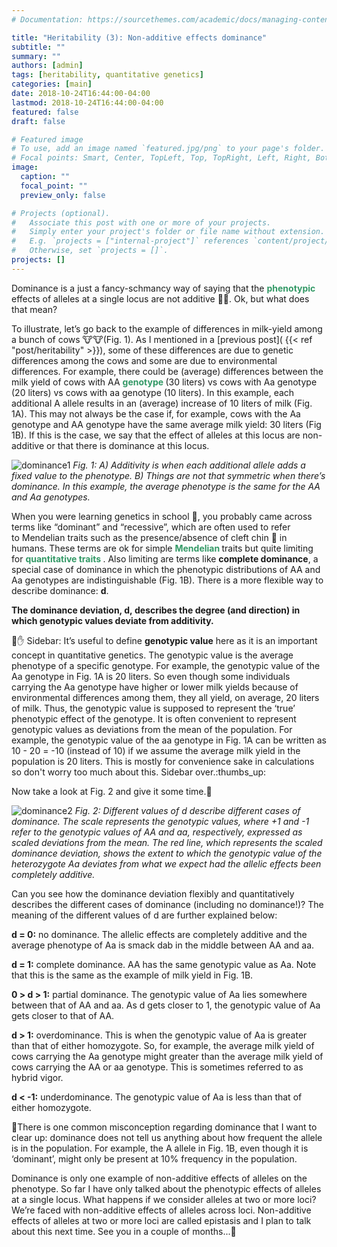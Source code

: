 ```yaml
---
# Documentation: https://sourcethemes.com/academic/docs/managing-content/

title: "Heritability (3): Non-additive effects dominance"
subtitle: ""
summary: ""
authors: [admin]
tags: [heritability, quantitative genetics]
categories: [main]
date: 2018-10-24T16:44:00-04:00
lastmod: 2018-10-24T16:44:00-04:00
featured: false
draft: false

# Featured image
# To use, add an image named `featured.jpg/png` to your page's folder.
# Focal points: Smart, Center, TopLeft, Top, TopRight, Left, Right, BottomLeft, Bottom, BottomRight.
image:
  caption: ""
  focal_point: ""
  preview_only: false

# Projects (optional).
#   Associate this post with one or more of your projects.
#   Simply enter your project's folder or file name without extension.
#   E.g. `projects = ["internal-project"]` references `content/project/deep-learning/index.md`.
#   Otherwise, set `projects = []`.
projects: []
---
```


Dominance is a just a fancy-schmancy way of saying that the <strong><span style="cursor: help; color: #339966;" title="The phenotype is the apparent, observable effect of an organism's genetic makeup. In the examples used below, the phenotype is milk yield but this can be anything e.g. height or hair color."> phenotypic </span></strong> effects of alleles at a single locus are not additive :sassy_man:. Ok, but what does that mean?

To illustrate, let’s go back to the example of differences in milk-yield among a bunch of cows :cow::cow:(Fig. 1). As I mentioned in a [previous post]( {{< ref "post/heritability" >}}), some of these differences are due to genetic differences among the cows and some are due to environmental differences. For example, there could be (average) differences between the milk yield of cows with AA <strong><span style="cursor: help; color: #339966;" title="The genetic makeup of an individual"> genotype </span></strong> (30 liters) vs cows with Aa genotype (20 liters) vs cows with aa genotype (10 liters). In this example, each additional A allele results in an (average) increase of 10 liters of milk (Fig. 1A). This may not always be the case if, for example, cows with the Aa genotype and AA genotype have the same average milk yield: 30 liters (Fig 1B). If this is the case, we say that the effect of alleles at this locus are non-additive or that there is dominance at this locus.

![dominance1](/media/heritability3/dominance_v_additive-01.jpg)
*Fig. 1: A) Additivity is when each additional allele adds a fixed value to the phenotype. B) Things are not that symmetric when there’s dominance. In this example, the average phenotype is the same for the AA and Aa genotypes.*

When you were learning genetics in school :school:, you probably came across terms like “dominant” and “recessive”, which are often used to refer to Mendelian traits such as the presence/absence of cleft chin :peach: in humans. These terms are ok for simple <strong><span style="cursor: help; color: #339966;" title="Mendelian traits are traits 'controlled' by a single gene where one allele is typically dominant while the other is recessive. For example, it is thought the allele that leads to cleft chin in humans is dominant. So individuals with AA or Aa genotype will have cleft chin whereas individuals with aa genotype will not have a cleft chin."> Mendelian </span></strong> traits but quite limiting for <strong><span style="cursor:help; color:#339966;" title="Traits that take values on a continuous scale (e.g height). These are often controlled by many, many genes."> quantitative traits </span></strong>. Also limiting are terms like **complete dominance**, a special case of dominance in which the phenotypic distributions of AA and Aa genotypes are indistinguishable (Fig. 1B). There is a more flexible way to describe dominance: **d**.

**The dominance deviation, d, describes the degree (and direction) in which genotypic values deviate from additivity.**

:stop_sign::hand: Sidebar: It’s useful to define **genotypic value** here as it is an important concept in quantitative genetics. The genotypic value is the average phenotype of a specific genotype. For example, the genotypic value of the Aa genotype in Fig. 1A is 20 liters. So even though some individuals carrying the Aa genotype have higher or lower milk yields because of environmental differences among them, they all yield, on average, 20 liters of milk. Thus, the genotypic value is supposed to represent the ‘true’ phenotypic effect of the genotype. It is often convenient to represent genotypic values as deviations from the mean of the population. For example, the genotypic value of the aa genotype in Fig. 1A can be written as 10 - 20 = -10 (instead of 10) if we assume the average milk yield in the population is 20 liters. This is mostly for convenience sake in calculations so don't worry too much about this. Sidebar over.:thumbs_up:

Now take a look at Fig. 2 and give it some time.:thinking:

![dominance2](/media/heritability3/diff_dominances-01.png)
*Fig. 2: Different values of d describe different cases of dominance. The scale represents the genotypic values, where +1 and -1 refer to the genotypic values of AA and aa, respectively, expressed as scaled deviations from the mean. The red line, which represents the scaled dominance deviation, shows the extent to which the genotypic value of the heterozygote Aa deviates from what we expect had the allelic effects been completely additive.*


Can you see how the dominance deviation flexibly and quantitatively describes the different cases of dominance (including no dominance!)? The meaning of the different values of d are further explained below:

**d = 0:** no dominance. The allelic effects are completely additive and the average phenotype of Aa is smack dab in the middle between AA and aa.

**d = 1:** complete dominance. AA has the same genotypic value as Aa. Note that this is the same as the example of milk yield in Fig. 1B.

**0 > d > 1:** partial dominance. The genotypic value of Aa lies somewhere between that of AA and aa. As d gets closer to 1, the genotypic value of Aa gets closer to that of AA.

**d > 1:** overdominance. This is when the genotypic value of Aa is greater than that of either homozygote. So, for example, the average milk yield of cows carrying the Aa genotype might greater than the average milk yield of cows carrying the AA or aa genotype. This is sometimes referred to as hybrid vigor.

**d < -1:** underdominance. The genotypic value of Aa is less than that of either homozygote.

:rotating_light:There is one common misconception regarding dominance that I want to clear up: dominance does not tell us anything about how frequent the allele is in the population. For example, the A allele in Fig. 1B, even though it is ‘dominant’, might only be present at 10% frequency in the population.

Dominance is only one example of non-additive effects of alleles on the phenotype. So far I have only talked about the phenotypic effects of alleles at a single locus. What happens if we consider alleles at two or more loci? We’re faced with non-additive effects of alleles across loci. Non-additive effects of alleles at two or more loci are called epistasis and I plan to talk about this next time. See you in a couple of months...:calendar:
